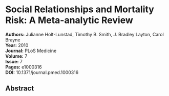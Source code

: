 # Social Relationships and Mortality Risk: A Meta-analytic Review

**Authors:** Julianne Holt-Lunstad, Timothy B. Smith, J. Bradley Layton, Carol Brayne  
**Year:** 2010  
**Journal:** PLoS Medicine  
**Volume:** 7  
**Issue:** 7  
**Pages:** e1000316  
**DOI:** 10.1371/journal.pmed.1000316  

## Abstract


